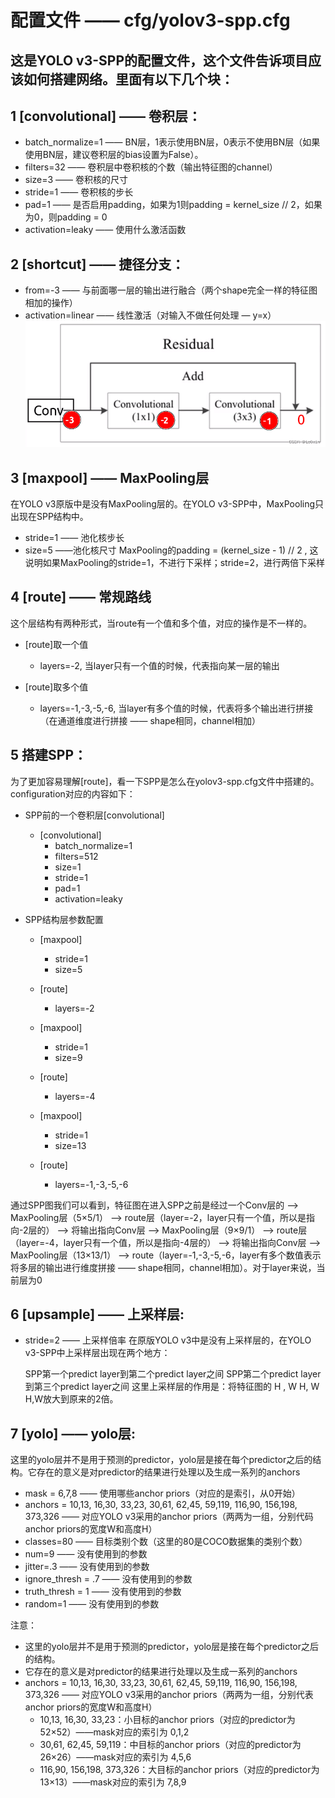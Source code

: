 # 配置文件 —— cfg/yolov3-spp.cfg
## 这是YOLO v3-SPP的配置文件，这个文件告诉项目应该如何搭建网络。里面有以下几个块：

## 1 [convolutional] —— 卷积层：
* batch_normalize=1	—— BN层，1表示使用BN层，0表示不使用BN层（如果使用BN层，建议卷积层的bias设置为False）。
* filters=32	—— 卷积层中卷积核的个数（输出特征图的channel）
* size=3	—— 卷积核的尺寸
* stride=1	—— 卷积核的步长
* pad=1	—— 是否启用padding，如果为1则padding = kernel_size // 2，如果为0，则padding = 0
* activation=leaky —— 使用什么激活函数

## 2 [shortcut]	—— 捷径分支：
* from=-3	—— 与前面哪一层的输出进行融合（两个shape完全一样的特征图相加的操作）
* activation=linear —— 线性激活（对输入不做任何处理 — y=x）
![shortcut](shortcut.png) 

## 3 [maxpool] —— MaxPooling层
在YOLO v3原版中是没有MaxPooling层的。在YOLO v3-SPP中，MaxPooling只出现在SPP结构中。
* stride=1 —— 池化核步长
* size=5  ——池化核尺寸
MaxPooling的padding = (kernel_size - 1) // 2 , 这说明如果MaxPooling的stride=1，不进行下采样；stride=2，进行两倍下采样

## 4 [route] —— 常规路线
这个层结构有两种形式，当route有一个值和多个值，对应的操作是不一样的。

* [route]取一个值
  * layers=-2, 当layer只有一个值的时候，代表指向某一层的输出

* [route]取多个值
  * layers=-1,-3,-5,-6, 当layer有多个值的时候，代表将多个输出进行拼接（在通道维度进行拼接 —— shape相同，channel相加）

## 5 搭建SPP：
为了更加容易理解[route]，看一下SPP是怎么在yolov3-spp.cfg文件中搭建的。configuration对应的内容如下：
* SPP前的一个卷积层[convolutional] 
  * [convolutional] 
    * batch_normalize=1
    * filters=512
    * size=1
    * stride=1
    * pad=1
    * activation=leaky

* SPP结构层参数配置
  * [maxpool]
    * stride=1
    * size=5

  * [route]
    * layers=-2

  * [maxpool]
    * stride=1
    * size=9

  * [route]
    * layers=-4

  * [maxpool]
    * stride=1
    * size=13

  * [route]
    * layers=-1,-3,-5,-6

通过SPP图我们可以看到，特征图在进入SPP之前是经过一个Conv层的 --> MaxPooling层（5×5/1） --> route层（layer=-2，layer只有一个值，所以是指向-2层的） --> 将输出指向Conv层 --> MaxPooling层（9×9/1） --> route层（layer=-4，layer只有一个值，所以是指向-4层的） --> 将输出指向Conv层 --> MaxPooling层（13×13/1） -–> route（layer=-1,-3,-5,-6，layer有多个数值表示将多层的输出进行维度拼接 —— shape相同，channel相加）。对于layer来说，当前层为0
 


## 6 [upsample] —— 上采样层:
* stride=2 —— 上采样倍率
在原版YOLO v3中是没有上采样层的，在YOLO v3-SPP中上采样层出现在两个地方：

    SPP第一个predict layer到第二个predict layer之间
    SPP第二个predict layer到第三个predict layer之间
这里上采样层的作用是：将特征图的 H , W H, W H,W放大到原来的2倍。
## 7 [yolo] —— yolo层:
这里的yolo层并不是用于预测的predictor，yolo层是接在每个predictor之后的结构。它存在的意义是对predictor的结果进行处理以及生成一系列的anchors
* mask = 6,7,8  —— 使用哪些anchor priors（对应的是索引，从0开始）
* anchors = 10,13,  16,30,  33,23,  30,61,  62,45,  59,119,  116,90,  156,198,  373,326 —— 对应YOLO v3采用的anchor priors（两两为一组，分别代码anchor priors的宽度W和高度H）
* classes=80 —— 目标类别个数（这里的80是COCO数据集的类别个数）
* num=9 —— 没有使用到的参数
* jitter=.3 —— 没有使用到的参数
* ignore_thresh = .7 —— 没有使用到的参数
* truth_thresh = 1 —— 没有使用到的参数
* random=1 —— 没有使用到的参数

注意：
  * 这里的yolo层并不是用于预测的predictor，yolo层是接在每个predictor之后的结构。
  * 它存在的意义是对predictor的结果进行处理以及生成一系列的anchors
  * anchors = 10,13, 16,30, 33,23, 30,61, 62,45, 59,119, 116,90, 156,198, 373,326 —— 对应YOLO v3采用的anchor priors（两两为一组，分别代表anchor priors的宽度W和高度H）
      * 10,13, 16,30, 33,23：小目标的anchor priors（对应的predictor为52×52）——mask对应的索引为 0,1,2
      * 30,61, 62,45, 59,119：中目标的anchor priors（对应的predictor为26×26）——mask对应的索引为 4,5,6
      * 116,90, 156,198, 373,326：大目标的anchor priors（对应的predictor为13×13）——mask对应的索引为 7,8,9

